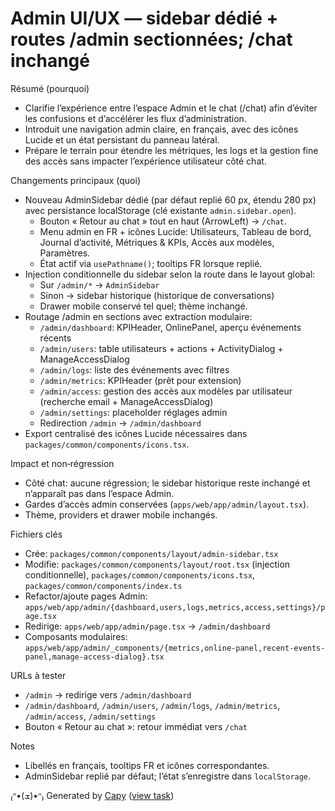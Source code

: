 # Admin UI/UX — sidebar dédié + routes /admin sectionnées; /chat inchangé

Résumé (pourquoi)
- Clarifie l’expérience entre l’espace Admin et le chat (/chat) afin d’éviter les confusions et d’accélérer les flux d’administration.
- Introduit une navigation admin claire, en français, avec des icônes Lucide et un état persistant du panneau latéral.
- Prépare le terrain pour étendre les métriques, les logs et la gestion fine des accès sans impacter l’expérience utilisateur côté chat.

Changements principaux (quoi)
- Nouveau AdminSidebar dédié (par défaut replié 60 px, étendu 280 px) avec persistance localStorage (clé existante `admin.sidebar.open`).
  - Bouton « Retour au chat » tout en haut (ArrowLeft) → `/chat`.
  - Menu admin en FR + icônes Lucide: Utilisateurs, Tableau de bord, Journal d’activité, Métriques & KPIs, Accès aux modèles, Paramètres.
  - État actif via `usePathname()`; tooltips FR lorsque replié.
- Injection conditionnelle du sidebar selon la route dans le layout global:
  - Sur `/admin/*` → `AdminSidebar`
  - Sinon → sidebar historique (historique de conversations)
  - Drawer mobile conservé tel quel; thème inchangé.
- Routage /admin en sections avec extraction modulaire:
  - `/admin/dashboard`: KPIHeader, OnlinePanel, aperçu événements récents
  - `/admin/users`: table utilisateurs + actions + ActivityDialog + ManageAccessDialog
  - `/admin/logs`: liste des événements avec filtres
  - `/admin/metrics`: KPIHeader (prêt pour extension)
  - `/admin/access`: gestion des accès aux modèles par utilisateur (recherche email + ManageAccessDialog)
  - `/admin/settings`: placeholder réglages admin
  - Redirection `/admin` → `/admin/dashboard`
- Export centralisé des icônes Lucide nécessaires dans `packages/common/components/icons.tsx`.

Impact et non‑régression
- Côté chat: aucune régression; le sidebar historique reste inchangé et n’apparaît pas dans l’espace Admin.
- Gardes d’accès admin conservées (`apps/web/app/admin/layout.tsx`).
- Thème, providers et drawer mobile inchangés.

Fichiers clés
- Crée: `packages/common/components/layout/admin-sidebar.tsx`
- Modifie: `packages/common/components/layout/root.tsx` (injection conditionnelle), `packages/common/components/icons.tsx`, `packages/common/components/index.ts`
- Refactor/ajoute pages Admin: `apps/web/app/admin/{dashboard,users,logs,metrics,access,settings}/page.tsx`
- Redirige: `apps/web/app/admin/page.tsx` → `/admin/dashboard`
- Composants modulaires: `apps/web/app/admin/_components/{metrics,online-panel,recent-events-panel,manage-access-dialog}.tsx`

URLs à tester
- `/admin` → redirige vers `/admin/dashboard`
- `/admin/dashboard`, `/admin/users`, `/admin/logs`, `/admin/metrics`, `/admin/access`, `/admin/settings`
- Bouton « Retour au chat »: retour immédiat vers `/chat`

Notes
- Libellés en français, tooltips FR et icônes correspondantes.
- AdminSidebar replié par défaut; l’état s’enregistre dans `localStorage`.


₍ᐢ•(ܫ)•ᐢ₎ Generated by [Capy](https://capy.ai) ([view task](https://capy.ai/project/572ab1e1-84af-11f0-a94e-3eef481a796b/task/20ad563e-c35d-4c34-9743-07b14d008b31))